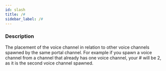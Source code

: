 ```yaml
---
id: slash
title: /#
sidebar_label: /#
---
```


### Description

The placement of the voice channel in relation to other voice channels spawned by the same portal channel.
For example if you spawn a voice channel from a channel that already has one voice channel, your # will be 2,
as it is the second voice channel spawned.
